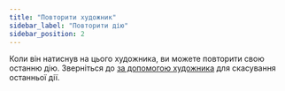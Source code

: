 ```yaml
---
title: "Повторити художник"
sidebar_label: "Повторити дію"
sidebar_position: 2
---
```


Коли він натиснув на цього художника, ви можете повторити свою останню дію. Зверніться до [за допомогою художника](undo) для скасування останньої дії.
